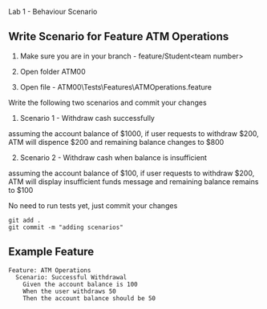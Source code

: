 Lab 1 - Behaviour Scenario

<p> 

## <b>**Write Scenario for Feature ATM Operations**</b>

1. Make sure you are in your branch - feature/Student\<team number\>

2. Open folder  ATM00

3. Open file - ATM00\Tests\Features\ATMOperations.feature


Write the following two scenarios and commit your changes


1. Scenario 1 -  Withdraw cash successfully

assuming the account balance of $1000, if user requests to withdraw $200, ATM will dispence $200 and remaining balance changes to $800

2. Scenario 2 - Withdraw cash when balance is insufficient
 
assuming the account balance of $100, if user requests to withdraw $200, ATM will display insufficient funds message and remaining balance remains to $100


No need to run tests yet, just commit your changes

```
git add .
git commit -m "adding scenarios"
```


## Example Feature

```
Feature: ATM Operations
  Scenario: Successful Withdrawal
    Given the account balance is 100
    When the user withdraws 50
    Then the account balance should be 50
```